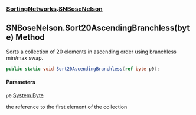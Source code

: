 ### [SortingNetworks](SortingNetworks.md 'SortingNetworks').[SNBoseNelson](SortingNetworks.SNBoseNelson.md 'SortingNetworks.SNBoseNelson')

## SNBoseNelson.Sort20AscendingBranchless(byte) Method

Sorts a collection of 20 elements in ascending order using branchless min/max swap.

```csharp
public static void Sort20AscendingBranchless(ref byte p0);
```
#### Parameters

<a name='SortingNetworks.SNBoseNelson.Sort20AscendingBranchless(byte).p0'></a>

`p0` [System.Byte](https://docs.microsoft.com/en-us/dotnet/api/System.Byte 'System.Byte')

the reference to the first element of the collection